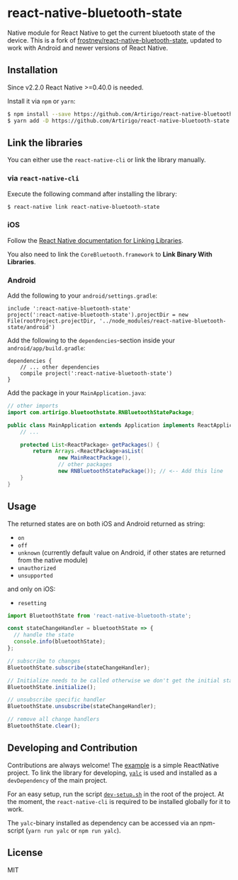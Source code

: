 # react-native-bluetooth-state

Native module for React Native to get the current bluetooth state of the device. This is a fork of [frostney/react-native-bluetooth-state](https://github.com/frostney/react-native-bluetooth-state), updated to work with Android and newer versions of React Native.

## Installation

Since v2.2.0 React Native >=0.40.0 is needed.

Install it via `npm` or `yarn`:

```bash
$ npm install --save https://github.com/Artirigo/react-native-bluetooth-state.git
$ yarn add -D https://github.com/Artirigo/react-native-bluetooth-state.git
```

## Link the libraries

You can either use the `react-native-cli` or link the library manually.

### via `react-native-cli`

Execute the following command after installing the library:

```bash
$ react-native link react-native-bluetooth-state
```

### iOS

Follow the [React Native documentation for Linking Libraries](https://facebook.github.io/react-native/docs/linking-libraries-ios.html).

You also need to link the `CoreBluetooth.framework` to **Link Binary With Libraries**.

### Android

Add the following to your `android/settings.gradle`:

```
include ':react-native-bluetooth-state'
project(':react-native-bluetooth-state').projectDir = new File(rootProject.projectDir, '../node_modules/react-native-bluetooth-state/android')
```

Add the following to the `dependencies`-section inside your `android/app/build.gradle`:

```
dependencies {
    // ... other dependencies
    compile project(':react-native-bluetooth-state')
}

```

Add the package in your `MainApplication.java`:

```java
// other imports
import com.artirigo.bluetoothstate.RNBluetoothStatePackage;

public class MainApplication extends Application implements ReactApplication {
    // ...

    protected List<ReactPackage> getPackages() {
        return Arrays.<ReactPackage>asList(
                new MainReactPackage(),
                // other packages
                new RNBluetoothStatePackage()); // <-- Add this line
    }
}
```

## Usage

The returned states are on both iOS and Android returned as string:

- `on`
- `off`
- `unknown` (currently default value on Android, if other states are returned from the native module)
- `unauthorized`
- `unsupported`

and only on iOS:

- `resetting`

```javascript
import BluetoothState from 'react-native-bluetooth-state';

const stateChangeHandler = bluetoothState => {
  // handle the state
  console.info(bluetoothState);
};

// subscribe to changes
BluetoothState.subscribe(stateChangeHandler);

// Initialize needs to be called otherwise we don't get the initial state
BluetoothState.initialize();

// unsubscribe specific handler
BluetoothState.unsubscribe(stateChangeHandler);

// remove all change handlers
BluetoothState.clear();
```

## Developing and Contribution

Contributions are always welcome! The [example](./Example) is a simple ReactNative project. To link the library for developing, [`yalc`](https://www.npmjs.com/package/yalc) is used and installed as a `devDependency` of the main project.

For an easy setup, run the script [`dev-setup.sh`](./dev-setup.sh) in the root of the project. At the moment, the `react-native-cli` is required to be installed globally for it to work.

The `yalc`-binary installed as dependency can be accessed via an npm-script (`yarn run yalc` or `npm run yalc`).

## License

MIT
